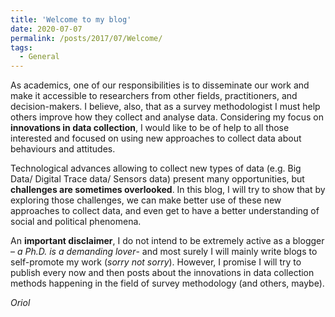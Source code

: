 ```yaml
---
title: 'Welcome to my blog'
date: 2020-07-07
permalink: /posts/2017/07/Welcome/
tags:
  - General
---
```

As academics, one of our responsibilities is to disseminate our work and make it accessible to researchers from other fields, practitioners, and decision-makers. I believe, also, that as a survey methodologist I must help others improve how they collect and analyse data. Considering my focus on **innovations in data collection**, I would like to be of help to all those interested and focused on using new approaches to collect data about behaviours and attitudes.

Technological advances allowing to collect new types of data (e.g. Big Data/ Digital Trace data/ Sensors data) present many opportunities, but **challenges are sometimes overlooked**. In this blog, I will try to show that by exploring those challenges, we can make better use of these new approaches to collect data, and even get to have a better understanding of social and political phenomena.

An **important disclaimer**, I do not intend to be extremely active as a blogger – _a Ph.D. is a demanding lover_- and most surely I will mainly write blogs to self-promote my work (_sorry not sorry_). However, I promise I will try to publish every now and then posts about the innovations in data collection methods happening in the field of survey methodology (and others, maybe).

_Oriol_
